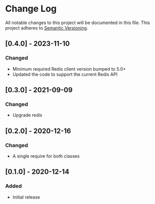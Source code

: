 # Change Log

All notable changes to this project will be documented in this file. This
project adheres to [Semantic Versioning](http://semver.org/).

## [0.4.0] - 2023-11-10

### Changed

- Minimum required Redis client version bumped to 5.0+
- Updated the code to support the current Redis API

## [0.3.0] - 2021-09-09

### Changed

- Upgrade redis

## [0.2.0] - 2020-12-16

### Changed

- A single require for both classes

## [0.1.0] - 2020-12-14

### Added

- Initial release
